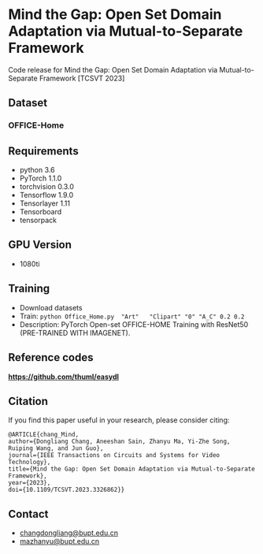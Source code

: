 # Mind the Gap: Open Set Domain Adaptation via Mutual-to-Separate Framework

Code release for Mind the Gap: Open Set Domain Adaptation via Mutual-to-Separate Framework [TCSVT 2023]

## Dataset
### OFFICE-Home

## Requirements 

- python 3.6
- PyTorch 1.1.0
- torchvision 0.3.0
- Tensorflow 1.9.0 
- Tensorlayer 1.11
- Tensorboard 
- tensorpack

## GPU Version

- 1080ti

## Training

- Download datasets
- Train: `python Office_Home.py  "Art"   "Clipart" "0" "A_C" 0.2 0.2`
- Description: PyTorch Open-set OFFICE-HOME Training with ResNet50 (PRE-TRAINED WITH IMAGENET).


## Reference codes
**https://github.com/thuml/easydl**


## Citation
If you find this paper useful in your research, please consider citing:
```
@ARTICLE{chang_Mind, 
author={Dongliang Chang, Aneeshan Sain, Zhanyu Ma, Yi-Zhe Song, Ruiping Wang, and Jun Guo}, 
journal={IEEE Transactions on Circuits and Systems for Video Technology}, 
title={Mind the Gap: Open Set Domain Adaptation via Mutual-to-Separate Framework}, 
year={2023},
doi={10.1109/TCSVT.2023.3326862}} 
```

## Contact
- changdongliang@bupt.edu.cn
- mazhanyu@bupt.edu.cn
